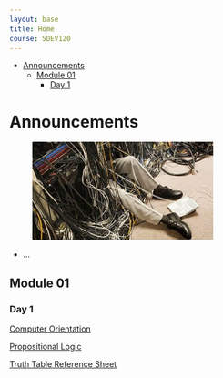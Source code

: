 ```yaml
---
layout: base
title: Home
course: SDEV120
---
```


- [Announcements](#announcements)
  - [Module 01](#module-01)
    - [Day 1](#day-1)

# Announcements

<!-- ![Cables](images/cable_management.jpg) -->

<figure>
    <span>
        <img src="images/cable_management.jpg" style="width: 75%;">
    </span>
</figure>

- ...

## Module 01

### Day 1

[Computer Orientation](../common/computer_orientation.md?course=SDEV120)

<!-- [Unix Basic Commands](../common/unix_basic_commands.md?course=SDEV120) -->

[Propositional Logic](propositional_logic.md)

[Truth Table Reference Sheet](truth_table_reference_sheet.md)
